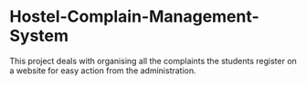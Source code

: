 # Hostel-Complain-Management-System
This project deals with organising all the complaints the students register on a website for easy action from the administration.

